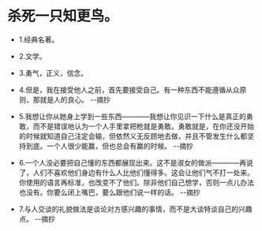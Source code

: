 # 杀死一只知更鸟。

- 1.经典名著。

- 2.文学。

- 3.勇气，正义，信念。

- 4.但是，我在接受他人之前，首先要接受自己。有一种东西不能遵循从众原则，那就是人的良心。 --摘抄

- 5.我想让你从她身上学到一些东西————我想让你见识一下什么是真正的勇敢，而不是错误地认为一个人手里拿把枪就是勇敢。勇敢就是，在你还没开始的时候就知道自己注定会输，但依然义无反顾地去做，并且不管发生什么都坚持到底。一个人很少能赢，但也总会有赢的时候。 --摘抄

- 6.一个人没必要把自己懂的东西都展现出来。这不是淑女的做派————再说了，人们不喜欢他们身边有什么人比他们懂得多。这会让他们气不打一处来。你使用的语言再标准，也改变不了他们。除非他们自己想学，否则一点儿办法也没有。你要么闭上嘴巴，要么跟他们说一样的话。 --摘抄

- 7.与人交谈的礼貌做法是谈论对方感兴趣的事情，而不是大谈特谈自己的兴趣点。 --摘抄

